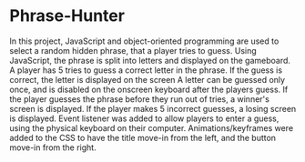 # Phrase-Hunter
In this project, JavaScript and object-oriented programming are used to select a random hidden phrase, that a player tries to guess. 
Using JavaScript, the phrase is split into letters and displayed on the gameboard.
A player has 5 tries to guess a correct letter in the phrase. If the guess is correct, the letter is displayed on the screen
A letter can be guessed only once, and is disabled on the onscreen keyboard after the players guess.
If the player guesses the phrase before they run out of tries, a winner's screen is displayed.
If the player makes 5 incorrect guesses, a losing screen is displayed.
Event listener was added to allow players to enter a guess, using the physical keyboard on their computer.
Animations/keyframes were added to the CSS to have the title move-in from the left, and the button move-in from the right.
